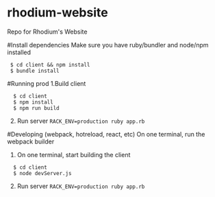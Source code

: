 # rhodium-website
Repo for Rhodium's Website

#Install dependencies
Make sure you have ruby/bundler and node/npm installed
```
 $ cd client && npm install
 $ bundle install
```

#Running prod
1.Build client
```
  $ cd client 
  $ npm install
  $ npm run build
```
2. Run server
``` RACK_ENV=production ruby app.rb ```

#Developing (webpack, hotreload, react, etc)
On one terminal, run the webpack builder

1. On one terminal, start building the client
```
  $ cd client 
  $ node devServer.js
```
2. Run server
``` RACK_ENV=production ruby app.rb ```


